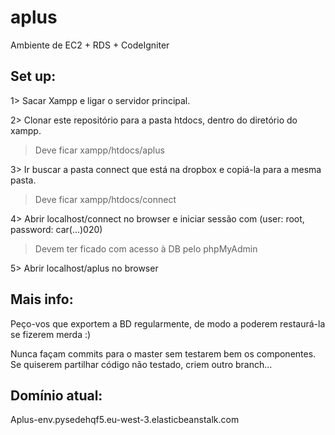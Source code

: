 # aplus

Ambiente de EC2 + RDS + CodeIgniter

## Set up:

1> Sacar Xampp e ligar o servidor principal.

2> Clonar este repositório para a pasta htdocs, dentro do diretório do xampp.
> Deve ficar xampp/htdocs/aplus

3> Ir buscar a pasta connect que está na dropbox e copiá-la para a mesma pasta.
> Deve ficar xampp/htdocs/connect

4> Abrir localhost/connect no browser e iniciar sessão com (user: root, password: car(...)020)
> Devem ter ficado com acesso à DB pelo phpMyAdmin

5> Abrir localhost/aplus no browser

## Mais info:

Peço-vos que exportem a BD regularmente, de modo a poderem restaurá-la se fizerem merda :)

Nunca façam commits para o master sem testarem bem os componentes. Se quiserem partilhar código não testado, criem outro branch...

## Domínio atual:
Aplus-env.pysedehqf5.eu-west-3.elasticbeanstalk.com
